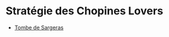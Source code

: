 # Stratégie des Chopines Lovers
- [Tombe de Sargeras](https://github.com/gizmhail/ChopinesLoversStrat/blob/master/TombeSargeras_normal.md)
